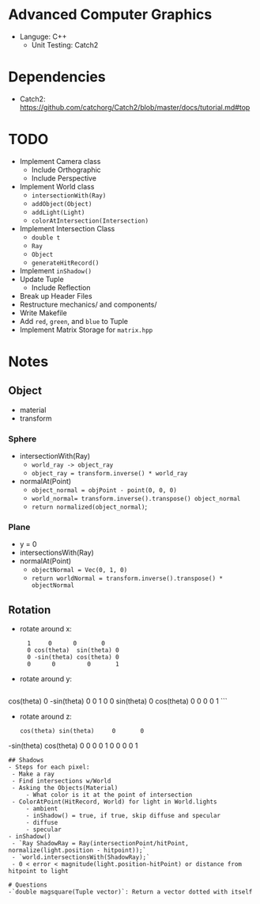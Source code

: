 # Advanced Computer Graphics
- Languge: C++
  - Unit Testing: Catch2

# Dependencies
- Catch2: https://github.com/catchorg/Catch2/blob/master/docs/tutorial.md#top 
# TODO
- Implement Camera class
  - Include Orthographic
  - Include Perspective
- Implement World class
  - `intersectionWith(Ray)`
  - `addObject(Object)`
  - `addLight(Light)`
  - `colorAtIntersection(Intersection)`
- Implement Intersection Class
  - `double t`
  - `Ray` 
  - `Object`
  - `generateHitRecord()`
- Implement `inShadow()`
- Update Tuple
  - Include Reflection
- Break up Header Files
- Restructure mechanics/ and components/
- Write Makefile
- Add `red`, `green`, and `blue` to Tuple
- Implement Matrix Storage for `matrix.hpp`

# Notes
## Object
- material
- transform
### Sphere
- intersectionWith(Ray)
  - `world_ray -> object_ray`
  - `object_ray = transform.inverse() * world_ray`
- normalAt(Point)
  - `object_normal = objPoint - point(0, 0, 0)`
  - `world_normal= transform.inverse().transpose() object_normal`
  - `return normalized(object_normal)`;
### Plane
- y = 0
- intersectionsWith(Ray)
- normalAt(Point)
  - `objectNormal = Vec(0, 1, 0)`
  - `return worldNormal = transform.inverse().transpose() * objectNormal`
## Rotation
- rotate around x:
  ```
    1	  0	     0       0
    0 cos(theta)  sin(theta) 0 
    0 -sin(theta) cos(theta) 0
    0      0         0       1
    ```
- rotate around y:
	```
 cos(theta)	  0	-sin(theta)  0
    0 	          1          0       0 
 sin(theta) 	  0      cos(theta)  0
    0             0         0        1
	```
- rotate around z:
  ```
  cos(theta) sin(theta)	    0       0
 -sin(theta) cos(theta)     0      0 
    0             0         1       0
    0             0         0       1
   ```
## Shadows
- Steps for each pixel:
	- Make a ray
	- Find intersections w/World
	- Asking the Objects(Material)
		- What color is it at the point of intersection
	- ColorAtPoint(HitRecord, World) for light in World.lights
		- ambient
		- inShadow() = true, if true, skip diffuse and specular
		- diffuse
		- specular
- inShadow()
	- `Ray ShadowRay = Ray(intersectionPoint/hitPoint, normalize(light.position - hitpoint));`
	- `world.intersectionsWith(ShadowRay);`
	- 0 < error < magnitude(light.position-hitPoint) or distance from hitpoint to light

# Questions
-`double magsquare(Tuple vector)`: Return a vector dotted with itself

